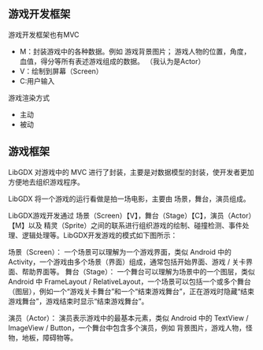 ## 游戏开发框架

游戏开发框架也有MVC

- M：封装游戏中的各种数据。例如 游戏背景图片； 游戏人物的位置，角度，血值，得分等所有表述游戏组成的数据。 （我认为是Actor）
- V：绘制到屏幕（Screen）
- C:用户输入

游戏渲染方式

- 主动
- 被动

## 游戏框架

LibGDX 对游戏中的 MVC 进行了封装，主要是对数据模型的封装，使开发者更加方便地去组织游戏程序。

LibGDX 将一个游戏的运行看做是拍一场电影，主要由 场景，舞台，演员组成。

LibGDX游戏开发通过 场景（Screen）【V】，舞台（Stage）【C】，演员（Actor）【M】以及 精灵（Sprite）之间的联系进行组织游戏的绘制、碰撞检测、事件处理、逻辑处理等。LibGDX开发游戏的模式如下图所示：





场景（Screen）： 一个场景可以理解为一个游戏界面，类似 Android 中的 Activity，一个游戏由多个场景（界面）组成，通常包括开始界面、游戏 / 关卡界面、帮助界面等。
舞台（Stage）： 一个舞台可以理解为场景中的一个图层，类似 Android 中 FrameLayout / RelativeLayout，一个场景可以包括一个或多个舞台（图层），例如一个“游戏关卡舞台”和一个“结束游戏舞台”，正在游戏时隐藏“结束游戏舞台”，游戏结束时显示“结束游戏舞台”。

演员（Actor）： 演员表示游戏中的最基本元素，类似 Android 中的 TextView / ImageView / Button，一个舞台中包含多个演员，例如 背景图片，游戏人物，怪物，地板，障碍物等。